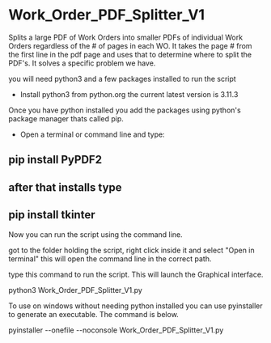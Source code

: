 # Work_Order_PDF_Splitter_V1
Splits a large PDF of Work Orders into smaller PDFs of individual Work Orders regardless of the # of pages in each WO.
It takes the page # from the first line in the pdf page and uses that to determine where to split the PDF's. It solves a specific problem we have.

you will need python3 and a few packages installed to run the script

* Install python3 from python.org the current latest version is 3.11.3

Once you have python installed you add the packages using python's package manager thats called pip.

- Open a terminal or command line and type:

pip install PyPDF2
--------------------
after that installs type
-------------------------
pip install tkinter
-----------------------------
Now you can run the script using the command line.

got to the folder holding the script, right click inside it and select "Open in terminal"
this will open the command line in the correct path.

type this command to run the script. This will launch the Graphical interface.

python3 Work_Order_PDF_Splitter_V1.py





To use on windows without needing python installed you can use pyinstaller to generate an executable. The command is below.



pyinstaller --onefile --noconsole Work_Order_PDF_Splitter_V1.py
